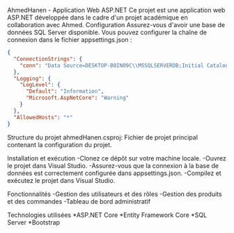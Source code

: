 AhmedHanen - Application Web ASP.NET
Ce projet est une application web ASP.NET développée dans le cadre d'un projet académique en collaboration avec Ahmed.
Configuration
Assurez-vous d'avoir une base de données SQL Server disponible. Vous pouvez configurer la chaîne de connexion dans le fichier appsettings.json :
```json
{
  "ConnectionStrings": {
    "conn": "Data Source=DESKTOP-B0IN09C\\MSSQLSERVERDB;Initial Catalog=data;Integrated Security=True;TrustServerCertificate=True;"
  },
  "Logging": {
    "LogLevel": {
      "Default": "Information",
      "Microsoft.AspNetCore": "Warning"
    }
  },
  "AllowedHosts": "*"
}
```
Structure du projet
ahmedHanen.csproj: Fichier de projet principal contenant la configuration du projet.

Installation et exécution
-Clonez ce dépôt sur votre machine locale.
-Ouvrez le projet dans Visual Studio.
-Assurez-vous que la connexion à la base de données est correctement configurée dans appsettings.json.
-Compilez et exécutez le projet dans Visual Studio.

Fonctionnalités
-Gestion des utilisateurs et des rôles
-Gestion des produits et des commandes
-Tableau de bord administratif

Technologies utilisées
*ASP.NET Core
*Entity Framework Core
*SQL Server
*Bootstrap
